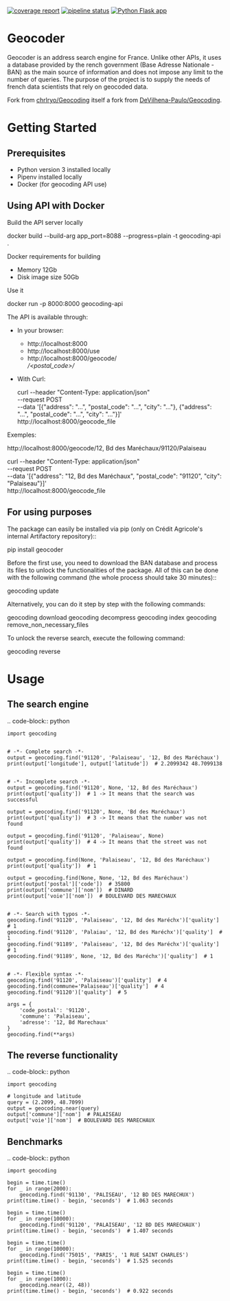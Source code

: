 [![coverage report](https://gitlab.ca.cib/GIT/RCI/DA/geocoder/geocoder/badges/master/coverage.svg)](https://gitlab.ca.cib/GIT/RCI/DA/geocoder/geocoder/-/commits/master)
[![pipeline status](https://gitlab.ca.cib/GIT/RCI/DA/geocoder/geocoder/badges/master/pipeline.svg)](https://gitlab.ca.cib/GIT/RCI/DA/geocoder/geocoder/-/commits/master)
[![Python Flask app](https://github.com/adimajo/geocoder/actions/workflows/python-flask.yml/badge.svg?branch=master)](https://github.com/adimajo/geocoder/actions/workflows/python-flask.yml)

Geocoder
========

Geocoder is an address search engine for France.
Unlike other APIs, it uses a database provided by the 
rench government
(Base Adresse Nationale - BAN) as the main source of information and does
not impose any limit to the number of queries. The purpose of the project
is to supply the needs of french data scientists that rely on geocoded data.

Fork from [chrlryo/Geocoding](https://github.com/chrlryo/Geocoding) itself
a fork from [DeVilhena-Paulo/Geocoding](https://github.com/DeVilhena-Paulo/Geocoding).


Getting Started
===============

Prerequisites
-------------

* Python version 3 installed locally
* Pipenv installed locally
* Docker (for geocoding API use)

Using API with Docker
---------------------

Build the API server locally

  docker build --build-arg app_port=8088 --progress=plain -t geocoding-api .

Docker requirements for building

* Memory 12Gb
* Disk image size 50Gb

Use it

  docker run -p 8000:8000 geocoding-api

The API is available through:

* In your browser:

  * http://localhost:8000
  * http://localhost:8000/use
  * http://localhost:8000/geocode/<address>/<postal_code>/<city>

* With Curl:

  curl --header "Content-Type: application/json" \
  --request POST \
  --data '[{"address": "...", "postal_code": "...", "city": "..."}, {"address": "...", "postal_code": "...", "city": "..."}]' \
  http://localhost:8000/geocode_file

Exemples:

  http://localhost:8000/geocode/12, Bd des Maréchaux/91120/Palaiseau

  curl --header "Content-Type: application/json" \
  --request POST \
  --data '[{"address": "12, Bd des Maréchaux", "postal_code": "91120", "city": "Palaiseau"}]' \
  http://localhost:8000/geocode_file


For using purposes
------------------

The package can easily be installed via pip (only on Crédit Agricole's internal Artifactory repository)::

  pip install geocoder

Before the first use, you need to download the BAN database and process its files to unlock the functionalities of the package. All of this can be done with the following command (the whole process should take 30 minutes)::

  geocoding update

Alternatively, you can do it step by step with the following commands:

  geocoding download
  geocoding decompress
  geocoding index
  geocoding remove_non_necessary_files

To unlock the reverse search, execute the following command:

  geocoding reverse

Usage
=====

The search engine
-----------------

.. code-block:: python

    import geocoding


    # -*- Complete search -*-
    output = geocoding.find('91120', 'Palaiseau', '12, Bd des Maréchaux')
    print(output['longitude'], output['latitude'])  # 2.2099342 48.7099138


    # -*- Incomplete search -*-
    output = geocoding.find('91120', None, '12, Bd des Maréchaux')
    print(output['quality'])  # 1 -> It means that the search was successful

    output = geocoding.find('91120', None, 'Bd des Maréchaux')
    print(output['quality'])  # 3 -> It means that the number was not found

    output = geocoding.find('91120', 'Palaiseau', None)
    print(output['quality'])  # 4 -> It means that the street was not found

    output = geocoding.find(None, 'Palaiseau', '12, Bd des Maréchaux')
    print(output['quality'])  # 1

    output = geocoding.find(None, None, '12, Bd des Maréchaux')
    print(output['postal']['code'])  # 35800
    print(output['commune']['nom'])  # DINARD
    print(output['voie']['nom'])  # BOULEVARD DES MARECHAUX


    # -*- Search with typos -*-
    geocoding.find('91120', 'Palaiseau', '12, Bd des Maréchx')['quality']  # 1
    geocoding.find('91120', 'Palaiau', '12, Bd des Maréchx')['quality']  # 1
    geocoding.find('91189', 'Palaiseau', '12, Bd des Maréchx')['quality']  # 1
    geocoding.find('91189', None, '12, Bd des Maréchx')['quality']  # 1


    # -*- Flexible syntax -*-
    geocoding.find('91120', 'Palaiseau')['quality']  # 4
    geocoding.find(commune='Palaiseau')['quality']  # 4
    geocoding.find('91120')['quality']  # 5

    args = {
        'code_postal': '91120',
        'commune': 'Palaiseau',
        'adresse': '12, Bd Marechaux'
    }
    geocoding.find(**args)

The reverse functionality
-------------------------

.. code-block:: python

    import geocoding

    # longitude and latitude
    query = (2.2099, 48.7099)
    output = geocoding.near(query)
    output['commune']['nom']  # PALAISEAU
    output['voie']['nom']  # BOULEVARD DES MARECHAUX

Benchmarks
----------

.. code-block:: python

    import geocoding

    begin = time.time()
    for _ in range(2000):
        geocoding.find('91130', 'PALISEAU', '12 BD DES MARECHUX')
    print(time.time() - begin, 'seconds')  # 1.063 seconds

    begin = time.time()
    for _ in range(10000):
        geocoding.find('91120', 'PALAISEAU', '12 BD DES MARECHAUX')
    print(time.time() - begin, 'seconds')  # 1.407 seconds

    begin = time.time()
    for _ in range(10000):
        geocoding.find('75015', 'PARIS', '1 RUE SAINT CHARLES')
    print(time.time() - begin, 'seconds')  # 1.525 seconds

    begin = time.time()
    for _ in range(1000):
        geocoding.near((2, 48))
    print(time.time() - begin, 'seconds')  # 0.922 seconds

